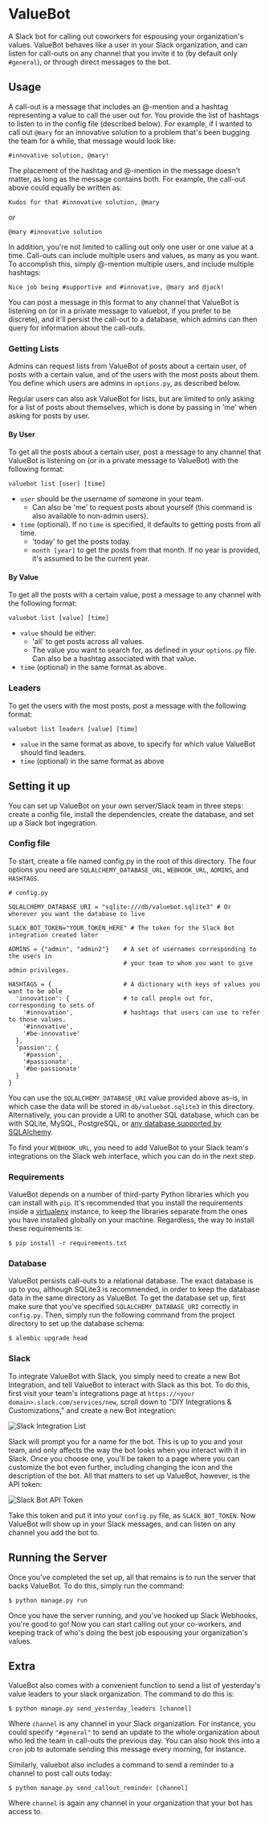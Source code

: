 # ValueBot

A Slack bot for calling out coworkers for espousing your organization's values. ValueBot behaves like a user in your Slack organization, and can listen for call-outs on any channel that you invite it to (by default only `#general`), or through direct messages to the bot.

## Usage

A call-out is a message that includes an @-mention and a hashtag representing a value to call the user out for. You provide the list of hashtags to listen to in the config file (described below). For example, if I wanted to call out `@mary` for an innovative solution to a problem that's been bugging the team for a while, that message would look like:

```
#innovative solution, @mary!
```

The placement of the hashtag and @-mention in the message doesn't matter, as long as the message contains both. For example, the call-out above could equally be written as:

```
Kudos for that #innovative solution, @mary
```

or

```
@mary #innovative solution
```

In addition, you're not limited to calling out only one user or one value at a time. Call-outs can include multiple users and values, as many as you want. To accomplish this, simply @-mention multiple users, and include multiple hashtags:

```
Nice job being #supportive and #innovative, @mary and @jack!
```

You can post a message in this format to any channel that ValueBot is listening on (or in a private message to valuebot, if you prefer to be discrete), and it'll persist the call-out to a database, which admins can then query for information about the call-outs.

### Getting Lists

Admins can request lists from ValueBot of posts about a certain user, of posts with a certain value, and of the users with the most posts about them. You define which users are admins in `options.py`, as described below.

Regular users can also ask ValueBot for lists, but are limited to only asking for a list of posts about themselves, which is done by passing in 'me' when asking for posts by user.

#### By User

To get all the posts about a certain user, post a message to any channel that ValueBot is listening on (or in a private message to ValueBot) with the following format:

```
valuebot list [user] [time]
```

- `user` should be the username of someone in your team.
    - Can also be 'me' to request posts about yourself (this command is also available to non-admin users).
- `time` (optional). If no `time` is specified, it defaults to getting posts from all time.
    - 'today' to get the posts today.
    - `month [year]` to get the posts from that month. If no year is provided, it's assumed to be the current year.

#### By Value

To get all the posts with a certain value, post a message to any channel with the following format:

```
valuebot list [value] [time]
```

- `value` should be either:
    - 'all' to get posts across all values.
    - The value you want to search for, as defined in your `options.py` file. Can also be a hashtag associated with that value.
- `time` (optional) in the same format as above.

### Leaders

To get the users with the most posts, post a message with the following format:

```
valuebot list leaders [value] [time]
```

- `value` in the same format as above, to specify for which value ValueBot should find leaders.
- `time` (optional) in the same format as above

## Setting it up

You can set up ValueBot on your own server/Slack team in three steps: create a config file, install the dependencies, create the database, and set up a Slack bot ingegration.

### Config file

To start, create a file named config.py in the root of this directory. The four options you need are `SQLALCHEMY_DATABASE_URL`, `WEBHOOK_URL`, `ADMINS`, and `HASHTAGS`.

```
# config.py

SQLALCHEMY_DATABASE_URI = "sqlite:///db/valuebot.sqlite3" # Or wherever you want the database to live

SLACK_BOT_TOKEN="YOUR_TOKEN_HERE" # The token for the Slack Bot integration created later

ADMINS = {"admin", "admin2"}    # A set of usernames corresponding to the users in
                                # your team to whom you want to give admin privileges.

HASHTAGS = {                    # A dictionary with keys of values you want to be able
  'innovation': {               # to call people out for, corresponding to sets of
    '#innovation',              # hashtags that users can use to refer to those values.
    '#innovative',
    '#be-innovative' 
  },
  'passion': {
    '#passion',
    '#passionate',
    '#be-passionate'
  }
}
```

You can use the `SQLALCHEMY_DATABASE_URI` value provided above as-is, in which case the data will be stored in `db/valuebot.sqlite3` in this directory. Alternatively, you can provide a URI to another SQL database, which can be with SQLite, MySQL, PostgreSQL, or [any database supported by SQLAlchemy](http://docs.sqlalchemy.org/en/rel_1_0/dialects/index.html).

To find your `WEBHOOK_URL`, you need to add ValueBot to your Slack team's integrations on the Slack web interface, which you can do in the next step.

### Requirements

ValueBot depends on a number of third-party Python libraries which you can install with `pip`. It's recommended that you install the requirements inside a [virtualenv](https://virtualenv.pypa.io/en/latest/) instance, to keep the libraries separate from the ones you have installed globally on your machine. Regardless, the way to install these requirements is:

```
$ pip install -r requirements.txt
```

### Database

ValueBot persists call-outs to a relational database. The exact database is up to you, although SQLite3 is recommended, in order to keep the database data in the same directory as ValueBot. To get the database set up, first make sure that you've specified `SQLALCHEMY_DATABASE_URI` correctly in `config.py`. Then, simply run the following command from the project directory to set up the database schema:

```
$ alembic upgrade head
```

### Slack

To integrate ValueBot with Slack, you simply need to create a new Bot Integration, and tell ValueBot to interact with Slack as this bot. To do this, first visit your team's integrations page at `https://<your domain>.slack.com/services/new`, scroll down to "DIY Integrations & Customizations," and create a new Bot integration:

![Slack Integration List](http://i.imgur.com/OdmFx1o.png)

Slack will prompt you for a name for the bot. This is up to you and your team, and only affects the way the bot looks when you interact with it in Slack. Once you choose one, you'll be taken to a page where you can customize the bot even further, including changing the icon and the description of the bot. All that matters to set up ValueBot, however, is the API token:

![Slack Bot API Token](http://i.imgur.com/ulZ29D4.png)

Take this token and put it into your `config.py` file, as `SLACK_BOT_TOKEN`. Now ValueBot will show up in your Slack messages, and can listen on any channel you add the bot to.

## Running the Server

Once you've completed the set up, all that remains is to run the server that backs ValueBot. To do this, simply run the command:

```
$ python manage.py run
```

Once you have the server running, and you've hooked up Slack Webhooks, you're good to go! Now you can start calling out your co-workers, and keeping track of who's doing the best job espousing your organization's values.

## Extra

ValueBot also comes with a convenient function to send a list of yesterday's value leaders to your slack organization. The command to do this is:

```
$ python manage.py send_yesterday_leaders [channel]
```

Where `channel` is any channel in your Slack organization. For instance, you could specify `"#general"` to send an update to the whole organization about who led the team in call-outs the previous day. You can also hook this into a `cron` job to automate sending this message every morning, for instance.

Similarly, valuebot also includes a command to send a reminder to a channel to post call outs today:

```
$ python manage.py send_callout_reminder [channel]
```

Where `channel` is again any channel in your organization that your bot has access to.
